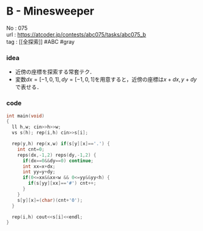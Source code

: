 # B - Minesweeper

No	: 075  
url	: https://atcoder.jp/contests/abc075/tasks/abc075_b  
tag	: [[全探索]]  #ABC #gray

### idea
- 近傍の座標を探索する常套テク．
- 変数$dx=[-1,0,1],dy=[-1,0,1]$を用意すると，近傍の座標は$x+dx,y+dy$で表せる．

### code
```cpp
int main(void)
{
  ll h,w; cin>>h>>w;
  vs s(h); rep(i,h) cin>>s[i];

  rep(y,h) rep(x,w) if(s[y][x]=='.') {
    int cnt=0;
    reps(dx,-1,2) reps(dy,-1,2) {
      if(dx==0&&dy==0) continue;
      int xx=x+dx;
      int yy=y+dy;
      if(0<=xx&&xx<w && 0<=yy&&yy<h) {
      	if(s[yy][xx]=='#') cnt++;
      }
    }
    s[y][x]=(char)(cnt+'0');
  }

  rep(i,h) cout<<s[i]<<endl;
}
```
